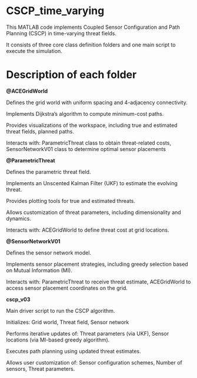 # CSCP_time_varying
This MATLAB code implements Coupled Sensor Configuration and Path Planning (CSCP) in time-varying threat fields.

It consists of three core class definition folders and one main script to execute the simulation.

# Description of each folder
**@ACEGridWorld**

Defines the grid world with uniform spacing and 4-adjacency connectivity.

Implements Dijkstra’s algorithm to compute minimum-cost paths.

Provides visualizations of the workspace, including true and estimated threat fields, planned paths.

Interacts with: ParametricThreat class to obtain threat-related costs, SensorNetworkV01 class to determine optimal sensor placements


**@ParametricThreat**

Defines the parametric threat field.

Implements an Unscented Kalman Filter (UKF) to estimate the evolving threat.

Provides plotting tools for true and estimated threats.

Allows customization of threat parameters, including dimensionality and dynamics.

Interacts with: ACEGridWorld to define threat cost at grid locations.


**@SensorNetworkV01**

Defines the sensor network model.

Implements sensor placement strategies, including greedy selection based on Mutual Information (MI).

Interacts with: ParametricThreat to receive threat estimate, ACEGridWorld to access sensor placement coordinates on the grid.


**cscp_v03**

Main driver script to run the CSCP algorithm.

Initializes: Grid world, Threat field, Sensor network

Performs iterative updates of: Threat parameters (via UKF), Sensor locations (via MI-based greedy algorithm).

Executes path planning using updated threat estimates.

Allows user customization of: Sensor configuration schemes, Number of sensors, Threat parameters.
                   
                  

